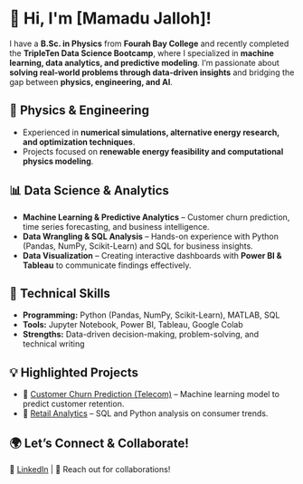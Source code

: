 # 👋 Hi, I'm [Mamadu Jalloh]!

I have a **B.Sc. in Physics** from **Fourah Bay College** and recently completed the **TripleTen Data Science Bootcamp**, where I specialized in **machine learning, data analytics, and predictive modeling**. I’m passionate about **solving real-world problems through data-driven insights** and bridging the gap between **physics, engineering, and AI**.

## 🔬 Physics & Engineering
- Experienced in **numerical simulations, alternative energy research, and optimization techniques**.
- Projects focused on **renewable energy feasibility and computational physics modeling**.

## 📊 Data Science & Analytics
- **Machine Learning & Predictive Analytics** – Customer churn prediction, time series forecasting, and business intelligence.
- **Data Wrangling & SQL Analysis** – Hands-on experience with Python (Pandas, NumPy, Scikit-Learn) and SQL for business insights.
- **Data Visualization** – Creating interactive dashboards with **Power BI & Tableau** to communicate findings effectively.

## 🚀 Technical Skills
- **Programming:** Python (Pandas, NumPy, Scikit-Learn), MATLAB, SQL  
- **Tools:** Jupyter Notebook, Power BI, Tableau, Google Colab  
- **Strengths:** Data-driven decision-making, problem-solving, and technical writing  

## 💡 Highlighted Projects
- 📌 [Customer Churn Prediction (Telecom)](https://github.com/Mamphia/Churn_pro) – Machine learning model to predict customer retention.  
- 📌 [Retail Analytics](https://github.com/Mamphia/Integrated-Project-1) – SQL and Python analysis on consumer trends.   

## 🌍 Let’s Connect & Collaborate!
💼 [LinkedIn](https://www.linkedin.com/in/mamadu-jalloh-bb650a349/) | 📧 Reach out for collaborations!
